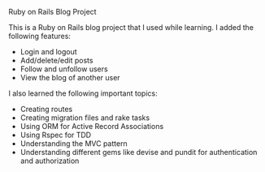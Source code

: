 Ruby on Rails Blog Project

This is a Ruby on Rails blog project that I used while learning. I added the following features:
- Login and logout
- Add/delete/edit posts
- Follow and unfollow users
- View the blog of another user

I also learned the following important topics:
- Creating routes
- Creating migration files and rake tasks
- Using ORM for Active Record Associations
- Using Rspec for TDD
- Understanding the MVC pattern
- Understanding different gems like devise and pundit for authentication and authorization
